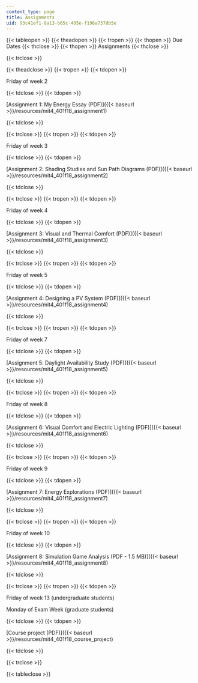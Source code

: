 ```yaml
---
content_type: page
title: Assignments
uid: 93c41ef1-8a13-b65c-495e-f196a737db5e
---
```


{{< tableopen >}}
{{< theadopen >}}
{{< tropen >}}
{{< thopen >}}
Due Dates
{{< thclose >}}
{{< thopen >}}
Assignments
{{< thclose >}}

{{< trclose >}}

{{< theadclose >}}
{{< tropen >}}
{{< tdopen >}}


Friday of week 2


{{< tdclose >}}
{{< tdopen >}}


[Assignment 1: My Energy Essay (PDF)]({{< baseurl >}}/resources/mit4_401f18_assignment1)


{{< tdclose >}}

{{< trclose >}}
{{< tropen >}}
{{< tdopen >}}


Friday of week 3


{{< tdclose >}}
{{< tdopen >}}


[Assignment 2: Shading Studies and Sun Path Diagrams (PDF)]({{< baseurl >}}/resources/mit4_401f18_assignment2)


{{< tdclose >}}

{{< trclose >}}
{{< tropen >}}
{{< tdopen >}}


Friday of week 4


{{< tdclose >}}
{{< tdopen >}}


[Assignment 3: Visual and Thermal Comfort (PDF)]({{< baseurl >}}/resources/mit4_401f18_assignment3)


{{< tdclose >}}

{{< trclose >}}
{{< tropen >}}
{{< tdopen >}}


Friday of week 5


{{< tdclose >}}
{{< tdopen >}}


[Assignment 4: Designing a PV System (PDF)]({{< baseurl >}}/resources/mit4_401f18_assignment4)


{{< tdclose >}}

{{< trclose >}}
{{< tropen >}}
{{< tdopen >}}


Friday of week 7


{{< tdclose >}}
{{< tdopen >}}


[Assignment 5: Daylight Availability Study (PDF)]({{< baseurl >}}/resources/mit4_401f18_assignment5)


{{< tdclose >}}

{{< trclose >}}
{{< tropen >}}
{{< tdopen >}}


Friday of week 8


{{< tdclose >}}
{{< tdopen >}}


[Assignment 6: Visual Comfort and Electric Lighting (PDF)]({{< baseurl >}}/resources/mit4_401f18_assignment6)


{{< tdclose >}}

{{< trclose >}}
{{< tropen >}}
{{< tdopen >}}


Friday of week 9


{{< tdclose >}}
{{< tdopen >}}


[Assignment 7: Energy Explorations (PDF)]({{< baseurl >}}/resources/mit4_401f18_assignment7)


{{< tdclose >}}

{{< trclose >}}
{{< tropen >}}
{{< tdopen >}}


Friday of week 10


{{< tdclose >}}
{{< tdopen >}}


[Assignment 8: Simulation Game Analysis (PDF - 1.5 MB)]({{< baseurl >}}/resources/mit4_401f18_assignment8)


{{< tdclose >}}

{{< trclose >}}
{{< tropen >}}
{{< tdopen >}}


Friday of week 13 (undergraduate students)

Monday of Exam Week (graduate students)


{{< tdclose >}}
{{< tdopen >}}


[Course project (PDF)]({{< baseurl >}}/resources/mit4_401f18_course_project)


{{< tdclose >}}

{{< trclose >}}

{{< tableclose >}}